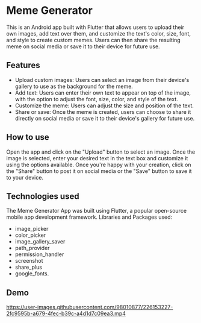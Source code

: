 # Meme Generator
This is an Android app built with Flutter that allows users to upload their own images, add text over them, and customize the text's color, size, font, and style to create custom memes. Users can then share the resulting meme on social media or save it to their device for future use.

## Features
- Upload custom images: Users can select an image from their device's gallery to use as the background for the meme.
- Add text: Users can enter their own text to appear on top of the image, with the option to adjust the font, size, color, and style of the text.
- Customize the meme: Users can adjust the size and position of the text.
- Share or save: Once the meme is created, users can choose to share it directly on social media or save it to their device's gallery for future use.

## How to use
Open the app and click on the "Upload" button to select an image. Once the image is selected, enter your desired text in the text box and customize it using the options available. Once you're happy with your creation, click on the "Share" button to post it on social media or the "Save" button to save it to your device.

## Technologies used
The Meme Generator App was built using Flutter, a popular open-source mobile app development framework.
Libraries and Packages used: 
- image_picker 
- color_picker 
- image_gallery_saver 
- path_provider
- permission_handler
- screenshot
- share_plus
- google_fonts.

## Demo

https://user-images.githubusercontent.com/98010877/226153227-2fc9595b-a679-4fec-b39c-a4d1d7c09ea3.mp4

